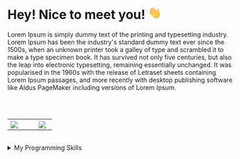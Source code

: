 
<div align="left">
   <h1>Hey! Nice to meet you! <img  src="https://raw.githubusercontent.com/ABSphreak/ABSphreak/master/gifs/Hi.gif" width="30px"></h1>
   <p> 
Lorem Ipsum is simply dummy text of the printing and typesetting industry. Lorem Ipsum has been the industry's standard dummy text ever since the 1500s, when an unknown printer took a galley of type and scrambled it to make a type specimen book. It has survived not only five centuries, but also the leap into electronic typesetting, remaining essentially unchanged. It was popularised in the 1960s with the release of Letraset sheets containing Lorem Ipsum passages, and more recently with desktop publishing software like Aldus PageMaker including versions of Lorem Ipsum.
   </p>
</div>
<br><br>
<table width="900px">
   <tr>
      <td valign="top" width="50%">
         <img align="center" style="height=200px" src="https://github-readme-stats.vercel.app/api?username=cindykanashiro&theme=onedark&include_all_commits=true&show_icons=true" />
      </td>
      <td valign="top" width="30%">
        <img align="center" style="height=200px" src="https://github-readme-stats.vercel.app/api/top-langs/?username=cindykanashiro&hide_progress=false&theme=onedark&langs_count=16" />
      </td>
   </tr>
</table>
<br>
<details>
<summary>My Programming Skills</summary><br>
   <div>
        <img align="center" alt="Js" height="30" width="40" src="https://raw.githubusercontent.com/devicons/devicon/master/icons/javascript/javascript-plain.svg">
        <img align="center" alt="Ts" height="30" width="40" src="https://raw.githubusercontent.com/devicons/devicon/master/icons/typescript/typescript-plain.svg">
        <img align="center" alt="React" height="30" width="40" src="https://raw.githubusercontent.com/devicons/devicon/master/icons/react/react-original.svg">
        <img align="center" alt="HTML" height="30" width="40" src="https://raw.githubusercontent.com/devicons/devicon/master/icons/html5/html5-original.svg">
        <img align="center" alt="CSS" height="30" width="40" src="https://raw.githubusercontent.com/devicons/devicon/master/icons/css3/css3-original.svg">
        <img align="center" alt="Java" height="30" width="40" src="https://raw.githubusercontent.com/devicons/devicon/master/icons/java/java-original.svg">
        <img align="center" alt="Angular" height="30" width="40" src="https://raw.githubusercontent.com/devicons/devicon/master/icons/angularjs/angularjs-original.svg">
        <img align="center" alt="Php" height="30" width="40" src="https://raw.githubusercontent.com/devicons/devicon/master/icons/php/php-original.svg">
        <img align="center" alt="Kotlin" height="30" width="40" src="https://raw.githubusercontent.com/devicons/devicon/master/icons/kotlin/kotlin-original.svg">
        <img align="center" alt="SpringBoot"  height="30" width="60" src="https://img.shields.io/badge/Spring-6DB33F?style=flat-square&logo=spring&logoColor=white">
        <img align="center" alt="mysql" height="30" width="60" src="https://img.shields.io/badge/MySQL-00000F?style=flat-square&logo=mysql&logoColor=white">
   </div>
</details>


